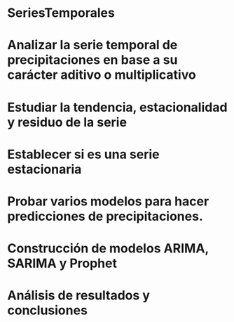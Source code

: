 # SeriesTemporales
# Analizar la serie temporal de precipitaciones en base a su carácter aditivo o multiplicativo
# Estudiar la tendencia, estacionalidad y residuo de la serie
# Establecer si es una serie estacionaria
# Probar varios modelos para hacer predicciones de precipitaciones.
# Construcción de modelos ARIMA, SARIMA y Prophet
# Análisis de resultados y conclusiones
